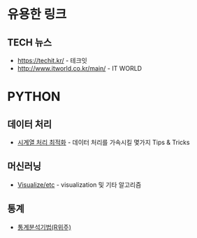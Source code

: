 # 유용한 링크


## TECH 뉴스

* https://techit.kr/ - 테크잇
* http://www.itworld.co.kr/main/ - IT WORLD


# PYTHON

## 데이터 처리

* [시계열 처리 최적화](https://medium.com/qraft/%ED%8C%8C%EC%9D%B4%EC%8D%AC-%EA%B8%88%EC%9C%B5-%EC%8B%9C%EA%B2%8C%EC%97%B4-%EC%B2%98%EB%A6%AC-%EC%B5%9C%EC%A0%81%ED%99%94%ED%95%98%EA%B8%B0-571b4d716a2e) - 데이터 처리를 가속시킬 몇가지 Tips & Tricks



## 머신러닝

* [Visualize/etc](https://jehyunlee.github.io/categories/Python/Data-Science/) - visualization 및 기타 알고리즘


## 통계

* [통계분석기법(R위주)](https://rsas.tistory.com/)